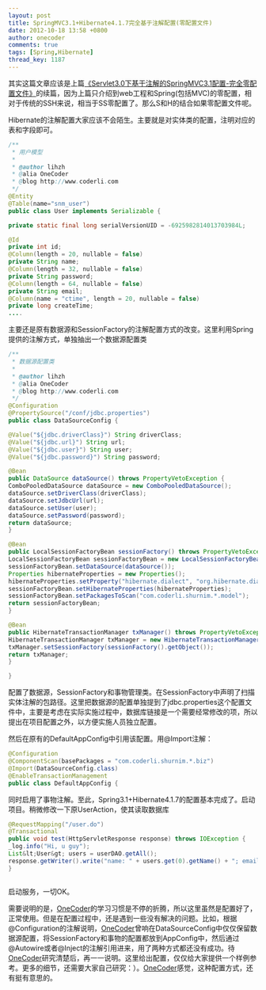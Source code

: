 ```yaml
---
layout: post
title: SpringMVC3.1+Hibernate4.1.7完全基于注解配置(零配置文件)
date: 2012-10-18 13:58 +0800
author: onecoder
comments: true
tags: [Spring,Hibernate]
thread_key: 1187
---
```

其实这篇文章应该是上篇<a href="http://www.coderli.com/springmvc-servlet3-code-bases-configuration">《Servlet3.0下基于注解的SpringMVC3.1配置-完全零配置文件》</a>的续篇，因为上篇只介绍到web工程和Spring(包括MVC)的零配置，相对于传统的SSH来说，相当于SS零配置了。那么S和H的结合如果零配置文件呢。

Hibernate的注解配置大家应该不会陌生。主要就是对实体类的配置，注明对应的表和字段即可。

```java
/**
 * 用户模型
 * 
 * @author lihzh
 * @alia OneCoder
 * @blog http://www.coderli.com
 */
@Entity
@Table(name="snm_user")
public class User implements Serializable {

private static final long serialVersionUID = -6925982814013703984L;

@Id
private int id;
@Column(length = 20, nullable = false)
private String name;
@Column(length = 32, nullable = false)
private String password;
@Column(length = 64, nullable = false)
private String email;
@Column(name = "ctime", length = 20, nullable = false)
private long createTime;
....
```

主要还是原有数据源和SessionFactory的注解配置方式的改变。这里利用Spring提供的注解方式，单独抽出一个数据源配置类

```java
/**
 * 数据源配置类
 * 
 * @author lihzh
 * @alia OneCoder
 * @blog http://www.coderli.com
 */
@Configuration
@PropertySource("/conf/jdbc.properties")
public class DataSourceConfig {

@Value("${jdbc.driverClass}") String driverClass;
@Value("${jdbc.url}") String url;
@Value("${jdbc.user}") String user;
@Value("${jdbc.password}") String password;

@Bean
public DataSource dataSource() throws PropertyVetoException {
ComboPooledDataSource dataSource = new ComboPooledDataSource();
dataSource.setDriverClass(driverClass);
dataSource.setJdbcUrl(url);
dataSource.setUser(user);
dataSource.setPassword(password);
return dataSource;
}

@Bean
public LocalSessionFactoryBean sessionFactory() throws PropertyVetoException {
LocalSessionFactoryBean sessionFactoryBean = new LocalSessionFactoryBean();
sessionFactoryBean.setDataSource(dataSource());
Properties hibernateProperties = new Properties();
hibernateProperties.setProperty("hibernate.dialect", "org.hibernate.dialect.MySQLDialect");
sessionFactoryBean.setHibernateProperties(hibernateProperties);
sessionFactoryBean.setPackagesToScan("com.coderli.shurnim.*.model");
return sessionFactoryBean;
}

@Bean
public HibernateTransactionManager txManager() throws PropertyVetoException {
HibernateTransactionManager txManager = new HibernateTransactionManager();
txManager.setSessionFactory(sessionFactory().getObject());
return txManager;
}

}
```

配置了数据源，SessionFactory和事物管理类。在SessionFactory中声明了扫描实体注解的包路径。这里把数据源的配置单独提到了jdbc.properties这个配置文件中，主要是考虑在实际实施过程中，数据库链接是一个需要经常修改的项，所以提出在项目配置之外，以方便实施人员独立配置。

然后在原有的DefaultAppConfig中引用该配置。用@Import注解：

```java
@Configuration
@ComponentScan(basePackages = "com.coderli.shurnim.*.biz")
@Import(DataSourceConfig.class)
@EnableTransactionManagement
public class DefaultAppConfig {
```

同时启用了事物注解。至此，Spring3.1+Hibernate4.1.7的配置基本完成了。启动项目。稍微修改一下原UserAction，使其读取数据库

```java
@RequestMapping("/user.do")
@Transactional
public void test(HttpServletResponse response) throws IOException {
_log.info("Hi, u guy");
List&lt;User&gt; users = userDAO.getAll();
response.getWriter().write("name: " + users.get(0).getName() + "; email: " + users.get(0).getEmail());
}
```

<p style="text-align: center; ">
		<img alt="" src="/images/oldposts/115Gdw.jpg" /></p>

启动服务，一切OK。

需要说明的是，<a href="http://www.coderli.com">OneCoder</a>的学习习惯是不停的折腾，所以这里虽然是配置好了，正常使用。但是在配置过程中，还是遇到一些没有解决的问题。比如，根据@Configuration的注解说明，<a href="http://www.coderli.com">OneCoder</a>曾响在DataSourceConfig中仅仅保留数据源配置，将SessionFactory和事物的配置都放到AppConfig中，然后通过@Autowire或者@Inject的注解引用进来，用了两种方式都还没有成功。待<a href="http://www.coderli.com">OneCoder</a>研究清楚后，再一一说明。这里给出配置，仅仅给大家提供一个样例参考。更多的细节，还需要大家自己研究：）。<a href="http://www.coderli.com">OneCoder</a>感觉，这种配置方式，还有挺有意思的。
